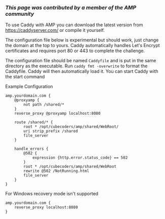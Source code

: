 ### _This page was contributed by a member of the AMP community_

To use Caddy with AMP you can download the latest version from https://caddyserver.com/ or compile it yourself.

The configuration file below is experimental but should work, just change the domain at the top to yours.  Caddy automatically handles Let's Encrypt certificates and requires port 80 or 443 to complete the challenge.

The configuration file should be named `Caddyfile` and is put in the same directory as the executable.  Run `caddy fmt -overwrite` to format the Caddyfile. Caddy will then automatically load it.  You can start Caddy with the start command


Example Configuration
```
amp.yourdomain.com {
    @proxyamp {
        not path /shared/*
    }
    reverse_proxy @proxyamp localhost:8080

    route /shared/* {
        root * /opt/cubecoders/amp/shared/WebRoot/
        uri strip_prefix /shared
        file_server
    }
    
    handle_errors {
        @502 {
            expression {http.error.status_code} == 502
        }
        root * /opt/cubecoders/amp/shared/WebRoot
        rewrite @502 /NotRunning.html
        file_server
    }
}
```

For Windows recovery mode isn't supported

```
amp.yourdomain.com {
    reverse_proxy localhost:8080
}
```
